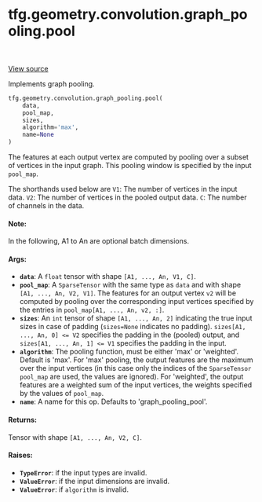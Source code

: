 <div itemscope itemtype="http://developers.google.com/ReferenceObject">
<meta itemprop="name" content="tfg.geometry.convolution.graph_pooling.pool" />
<meta itemprop="path" content="Stable" />
</div>

# tfg.geometry.convolution.graph_pooling.pool

<table class="tfo-notebook-buttons tfo-api" align="left">
</table>

<a target="_blank" href="https://github.com/tensorflow/graphics/blob/master/tensorflow_graphics/geometry/convolution/graph_pooling.py">View
source</a>

Implements graph pooling.

```python
tfg.geometry.convolution.graph_pooling.pool(
    data,
    pool_map,
    sizes,
    algorithm='max',
    name=None
)
```

<!-- Placeholder for "Used in" -->

The features at each output vertex are computed by pooling over a subset of
vertices in the input graph. This pooling window is specified by the input
`pool_map`.

The shorthands used below are `V1`: The number of vertices in the input data.
`V2`: The number of vertices in the pooled output data. `C`: The number of
channels in the data.

#### Note:

In the following, A1 to An are optional batch dimensions.

#### Args:

*   <b>`data`</b>: A `float` tensor with shape `[A1, ..., An, V1, C]`.
*   <b>`pool_map`</b>: A `SparseTensor` with the same type as `data` and with
    shape `[A1, ..., An, V2, V1]`. The features for an output vertex `v2` will
    be computed by pooling over the corresponding input vertices specified by
    the entries in `pool_map[A1, ..., An, v2, :]`.
*   <b>`sizes`</b>: An `int` tensor of shape `[A1, ..., An, 2]` indicating the
    true input sizes in case of padding (`sizes=None` indicates no padding).
    `sizes[A1, ..., An, 0] <= V2` specifies the padding in the (pooled) output,
    and `sizes[A1, ..., An, 1] <= V1` specifies the padding in the input.
*   <b>`algorithm`</b>: The pooling function, must be either 'max' or
    'weighted'. Default is 'max'. For 'max' pooling, the output features are the
    maximum over the input vertices (in this case only the indices of the
    `SparseTensor` `pool_map` are used, the values are ignored). For 'weighted',
    the output features are a weighted sum of the input vertices, the weights
    specified by the values of `pool_map`.
*   <b>`name`</b>: A name for this op. Defaults to 'graph_pooling_pool'.

#### Returns:

Tensor with shape `[A1, ..., An, V2, C]`.

#### Raises:

*   <b>`TypeError`</b>: if the input types are invalid.
*   <b>`ValueError`</b>: if the input dimensions are invalid.
*   <b>`ValueError`</b>: if `algorithm` is invalid.
